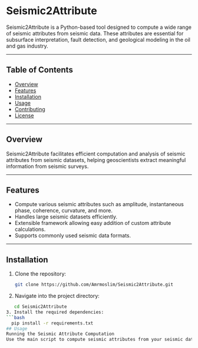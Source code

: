 # Seismic2Attribute

Seismic2Attribute is a Python-based tool designed to compute a wide range of seismic attributes from seismic data. These attributes are essential for subsurface interpretation, fault detection, and geological modeling in the oil and gas industry.

---

## Table of Contents

- [Overview](#overview)
- [Features](#features)
- [Installation](#installation)
- [Usage](#usage)
- [Contributing](#contributing)
- [License](#license)

---

## Overview

Seismic2Attribute facilitates efficient computation and analysis of seismic attributes from seismic datasets, helping geoscientists extract meaningful information from seismic surveys.

---

## Features

- Compute various seismic attributes such as amplitude, instantaneous phase, coherence, curvature, and more.
- Handles large seismic datasets efficiently.
- Extensible framework allowing easy addition of custom attribute calculations.
- Supports commonly used seismic data formats.

---

## Installation

1. Clone the repository:

   ```bash
   git clone https://github.com/Amrmoslim/Seismic2Attribute.git

2. Navigate into the project directory:
```bash
   cd Seismic2Attribute
3. Install the required dependencies:
```bash
  pip install -r requirements.txt
## Usage
Running the Seismic Attribute Computation
Use the main script to compute seismic attributes from your seismic dataset file:


